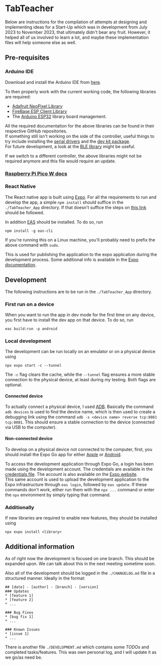 # TabTeacher

Below are instructions for the compilation of attempts at designing and implementing ideas for a Start-Up which was in development from July 2023 to November 2023, that ultimately didn't bear any fruit. However, it helped all of us involved to learn a lot, and maybe these implementation files will help someone else as well.

## Pre-requisites

### Arduino IDE

Download and install the Arduino IDE from [here](https://www.arduino.cc/en/Main/Software).

To then properly work with the current working code, the following libraries are required:
* [Adafruit NeoPixel Library](https://github.com/adafruit/Adafruit_NeoPixel)
* [FireBase ESP Client Library](https://github.com/mobizt/Firebase-ESP-Client)
* The [Arduino ESP32](https://github.com/espressif/arduino-esp32) library board management.

All the required documentation for the above libraries can be found in their respective GitHub repositories.   
If something still isn't working on the side of the controller, useful things to try include installing the [serial drivers](https://linuxhint.com/install-esp32-cp2102-serial-driver/) and the [dev kit package](https://www.electronics-lab.com/getting-started-with-espressifs-esp32-c3-devkitm-1-on-arduino-ide/#google_vignette).   
For future development, a look at the [BLE library](https://www.arduino.cc/reference/en/libraries/esp32-ble-arduino/) might be useful.

If we switch to a different controller, the above libraries might not be required anymore and this file would require an update.

### [Raspberry Pi Pico W docs](RPi_Pico_W/README.md)

### React Native

The React native app is built using [Expo](https://expo.io/). For all the requirements to run and develop the app, a simple `npm install` should suffice in the `./TabTeacher_App` directory. If that doesn't suffice the steps on [this link](https://reactnative.dev/docs/environment-setup) should be followed.  

In addition [EAS](https://www.npmjs.com/package/eas-cli) should be installed. To do so, run
```
npm install -g eas-cli
```
If you're running this on a Linux machine, you'll probably need to prefix the above command with `sudo`.

 This is used for publishing the application to the expo application during the development process. Some additional info is available in the [Expo documentation](https://docs.expo.dev/eas-update/getting-started/).

## Development

The following instructions are to be run in the `./TabTeacher_App` directory.

### First run on a device

When you want to run the app in dev mode for the first time on any device, you first have to install the dev app on that device. To do so, run
```
eas build:run -p android
```

### Local development

The development can be run locally on an emulator or on a physical device using 
```
npx expo start -c --tunnel
```
The `-c` flag clears the cache, while the `--tunnel` flag ensures a more stable connection to the physical device, at least during my testing. Both flags are optional.

#### Connected device

To actually connect a physical device, I used [ADB](https://www.xda-developers.com/install-adb-windows-macos-linux/). Basically the command `adb devices` is used to find the device name, which is then used to create a debugging link using the command `adb -s <device name> reverse tcp:8081 tcp:8081`. This should ensure a stable connection to the device (connected via USB to the computer). 

#### Non-connected device

To develop on a physical device not connected to the computer, first, you should install the Expo Go app for either [Apple](https://apps.apple.com/us/app/expo-go/id982107779) or [Android](https://play.google.com/store/apps/details?id=host.exp.exponent&referrer=www).

To access the development application through Expo Go, a login has been made using the development account. The credentials are available in the [credentials file](./TabTeacher_App/credentials.json). The account is also available on the [Expo website](https://expo.io/@tabteacher).   
This same account is used to upload the development application to the Expo infrastructure through `eas login`, followed by `eas update`. If these commands don't work, either run them with the `npx ...` command or enter the `npx` environment by simply typing that command.

### Additionally

If new libraries are required to enable new features, they should be installed using 
```
npx expo install <library>
```

## Additional information

As of right now the development is focused on one branch. This should be expanded upon. We can talk about this in the next meeting sometime soon.

Also all of the development should be logged in the `./CHANGELOG.md` file in a structured manner. Ideally in the format:
```
## [date] - [author] - [branch] - [version]
### Updates
* [feature 1]
* [feature 2]
* ...

### Bug Fixes
* [bug fix 1]
* ...

### Known Issues
* [issue 1]
* ...
```

There is another file `./DEVELOPMENT.md` which contains some *TODOs* and completed tasks/features. This was own personal log, and I will update it as we go/as need be.
